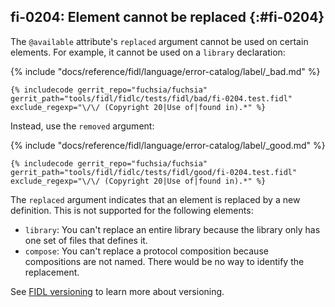 ## fi-0204: Element cannot be replaced {:#fi-0204}

The `@available` attribute's `replaced` argument cannot be used on certain
elements. For example, it cannot be used on a `library` declaration:

{% include "docs/reference/fidl/language/error-catalog/label/_bad.md" %}

```fidl
{% includecode gerrit_repo="fuchsia/fuchsia" gerrit_path="tools/fidl/fidlc/tests/fidl/bad/fi-0204.test.fidl" exclude_regexp="\/\/ (Copyright 20|Use of|found in).*" %}
```

Instead, use the `removed` argument:

{% include "docs/reference/fidl/language/error-catalog/label/_good.md" %}

```fidl
{% includecode gerrit_repo="fuchsia/fuchsia" gerrit_path="tools/fidl/fidlc/tests/fidl/good/fi-0204.test.fidl" exclude_regexp="\/\/ (Copyright 20|Use of|found in).*" %}
```

The `replaced` argument indicates that an element is replaced by a new
definition. This is not supported for the following elements:

* `library`: You can't replace an entire library because the library only has
  one set of files that defines it.
* `compose`: You can't replace a protocol composition because compositions are
  not named. There would be no way to identify the replacement.

See [FIDL versioning][fidl-versioning] to learn more about versioning.

[fidl-versioning]: /docs/reference/fidl/language/versioning.md
